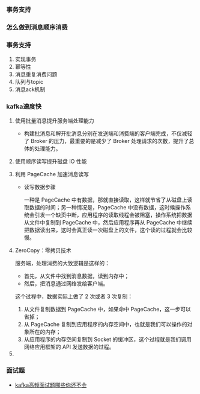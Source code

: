 ### 事务支持

### 怎么做到消息顺序消费

### 事务支持

1. 实现事务
2. 幂等性
3. 消息重复消费问题
4. 队列与topic
5. 消息ack机制

### kafka速度快

1. 使用批量消息提升服务端处理能力
   
   - 构建批消息和解开批消息分别在发送端和消费端的客户端完成，不仅减轻了 Broker 的压力，最重要的是减少了 Broker 处理请求的次数，提升了总体的处理能力。

2. 使用顺序读写提升磁盘 IO 性能

3. 利用 PageCache 加速消息读写
   
   - 读写数据步骤
     
     一种是 PageCache 中有数据，那就直接读取，这样就节省了从磁盘上读取数据的时间；另一种情况是，PageCache 中没有数据，这时候操作系统会引发一个缺页中断，应用程序的读取线程会被阻塞，操作系统把数据从文件中复制到 PageCache 中，然后应用程序再从 PageCache 中继续把数据读出来，这时会真正读一次磁盘上的文件，这个读的过程就会比较慢。

4. ZeroCopy：零拷贝技术
   
   服务端，处理消费的大致逻辑是这样的：
   
   - 首先，从文件中找到消息数据，读到内存中；
   - 然后，把消息通过网络发给客户端。
   
   这个过程中，数据实际上做了 2 次或者 3 次复制：
   
   1. 从文件复制数据到 PageCache 中，如果命中 PageCache，这一步可以省掉；
   2. 从 PageCache 复制到应用程序的内存空间中，也就是我们可以操作的对象所在的内存；
   3. 从应用程序的内存空间复制到 Socket 的缓冲区，这个过程就是我们调用网络应用框架的 API 发送数据的过程。

5. 

### 面试题

- [kafka高频面试题哪些你还不会](https://developer.aliyun.com/article/740170)